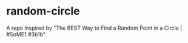 # random-circle
A repo inspired by "The BEST Way to Find a Random Point in a Circle | #SoME1 #3b1b"
